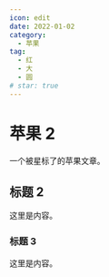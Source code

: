 ```yaml
---
icon: edit
date: 2022-01-02
category:
  - 苹果
tag:
  - 红
  - 大
  - 圆
# star: true
---
```


# 苹果 2

一个被星标了的苹果文章。

<!-- more -->

## 标题 2

这里是内容。

### 标题 3

这里是内容。
